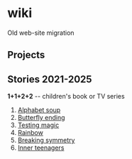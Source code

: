 # wiki

Old web-site migration

## Projects



## Stories 2021-2025

**1+1+2+2** -- children's book or TV series
1. [Alphabet soup](./Stories%202021-2024/1+1+2+2/#1%20Alphabet%20soup.md)
2. [Butterfly ending](./Stories%202021-2024/1+1+2+2/#2%20Butterfly%20ending.md)
3. [Testing magic](./Stories%202021-2024/1+1+2+2/#3%20Testing%20magic.md)
4. [Rainbow](./Stories%202021-2024/1+1+2+2/#4%20Rainbow.md)
5. [Breaking symmetry](./Stories%202021-2024/1+1+2+2/#5%20Breaking%20symmetry.md)
6. [Inner teenagers](./Stories%202021-2024/1+1+2+2/#6%20Inner%20teenagers.md)